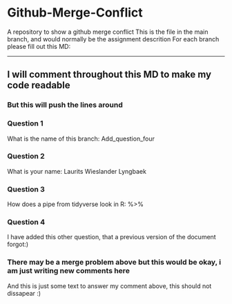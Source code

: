 # Github-Merge-Conflict
A repository to show a github merge conflict
This is the file in the main branch, and would normally be the assignment descrition
For each branch please fill out this MD:
____________

## I will comment throughout this MD to make my code readable
### But this will push the lines around

### Question 1 ###
What is the name of this branch: Add_question_four

### Question 2 ###
What is your name: Laurits Wieslander Lyngbaek

### Question 3 ###
How does a pipe from tidyverse look in R: %>%

### Question 4 ### 
I have added this other question, that a previous version of the document forgot:)


### There may be a merge problem above but this would be okay, i am just writing new comments here
And this is just some text to answer my comment above, this should not dissapear :)